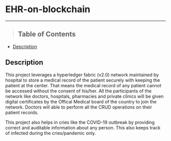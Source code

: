 # EHR-on-blockchain
---
>## Table of Contents

- [Description](#Description)
<!-- - [Status](#status)
- [Documentation](#documentation)
- [Tech Stack](#Stack)
- [Contributors](#Contributors) -->

## Description
 
This project leverages a hyperledger fabric (v2.0) network maintained by hospital to store a medical record of the patient securely with keeping the patient at the center. That means the medical record of any patient cannot be accessed without the consent of his/her. All the participants of the network like doctors, hospitals, pharmacies and private clinics will be given digital certificates by the Offical Medical board of the country to join the network. Doctors will able to perform all the CRUD operations on their patient records.

This project also helps in cries like the COVID-19 outbreak by providing correct and auditable information about any person. This also keeps track of infected during the cries/pandemic only.





